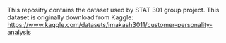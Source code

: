 This repositry contains the dataset used by STAT 301 group project. This dataset is originally download from Kaggle: https://www.kaggle.com/datasets/imakash3011/customer-personality-analysis
